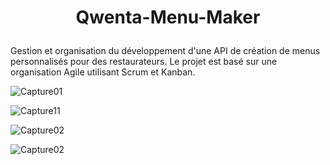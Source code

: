 # <p align="center">Qwenta-Menu-Maker</p>

Gestion et organisation du développement d'une API de création de menus personnalisés pour des restaurateurs. Le projet est basé sur une organisation Agile utilisant Scrum et Kanban.


![Capture01](https://github.com/user-attachments/assets/c1d4f4d5-e841-4633-8184-f3726426aac6)

![Capture11](https://github.com/user-attachments/assets/2c9f3d7d-d86f-4ded-a393-3ac2e41a2f9a)

![Capture02](https://github.com/user-attachments/assets/d48a3f35-d6b6-4656-98f8-8cfdbeb379dc)

![Capture02](https://github.com/user-attachments/assets/4a40215a-9c50-4614-ba6c-8f35f9b33e0a)

